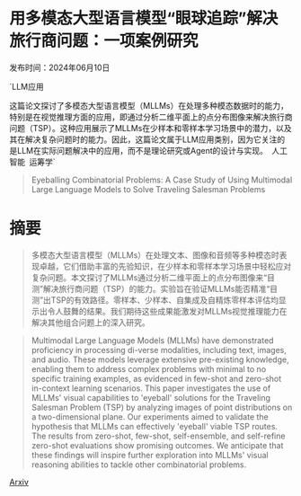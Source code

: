 # 用多模态大型语言模型“眼球追踪”解决旅行商问题：一项案例研究

发布时间：2024年06月10日

`LLM应用

这篇论文探讨了多模态大型语言模型（MLLMs）在处理多种模态数据时的能力，特别是在视觉推理方面的应用，即通过分析二维平面上的点分布图像来解决旅行商问题（TSP）。这种应用展示了MLLMs在少样本和零样本学习场景中的潜力，以及其在解决复杂问题时的能力。因此，这篇论文属于LLM应用类别，因为它关注的是LLM在实际问题解决中的应用，而不是理论研究或Agent的设计与实现。` `人工智能` `运筹学`

> Eyeballing Combinatorial Problems: A Case Study of Using Multimodal Large Language Models to Solve Traveling Salesman Problems

# 摘要

> 多模态大型语言模型（MLLMs）在处理文本、图像和音频等多种模态时表现卓越，它们借助丰富的先验知识，在少样本和零样本学习场景中轻松应对复杂问题。本文探讨了MLLMs通过分析二维平面上的点分布图像来“目测”解决旅行商问题（TSP）的能力。实验旨在验证MLLMs能否精准“目测”出TSP的有效路径。零样本、少样本、自集成及自精炼零样本评估均显示出令人鼓舞的结果。我们期待这些成果能激发对MLLMs视觉推理能力在解决其他组合问题上的深入研究。

> Multimodal Large Language Models (MLLMs) have demonstrated proficiency in processing di-verse modalities, including text, images, and audio. These models leverage extensive pre-existing knowledge, enabling them to address complex problems with minimal to no specific training examples, as evidenced in few-shot and zero-shot in-context learning scenarios. This paper investigates the use of MLLMs' visual capabilities to 'eyeball' solutions for the Traveling Salesman Problem (TSP) by analyzing images of point distributions on a two-dimensional plane. Our experiments aimed to validate the hypothesis that MLLMs can effectively 'eyeball' viable TSP routes. The results from zero-shot, few-shot, self-ensemble, and self-refine zero-shot evaluations show promising outcomes. We anticipate that these findings will inspire further exploration into MLLMs' visual reasoning abilities to tackle other combinatorial problems.

[Arxiv](https://arxiv.org/abs/2406.06865)